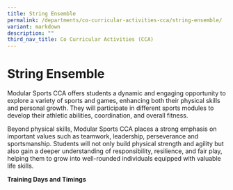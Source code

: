 ```yaml
---
title: String Ensemble
permalink: /departments/co-curricular-activities-cca/string-ensemble/
variant: markdown
description: ""
third_nav_title: Co Curricular Activities (CCA)
---
```

# **String Ensemble**

Modular Sports CCA offers students a dynamic and engaging opportunity to explore a variety of sports and games, enhancing both their physical skills and personal growth. They will participate in different sports modules to develop their athletic abilities, coordination, and overall fitness.

Beyond physical skills, Modular Sports CCA places a strong emphasis on important values such as teamwork, leadership, perseverance and sportsmanship. Students will not only build physical strength and agility but also gain a deeper understanding of responsibility, resilience, and fair play, helping them to grow into well-rounded individuals equipped with valuable life skills.


**Training Days and Timings**